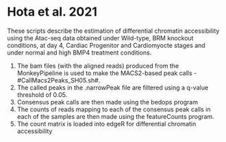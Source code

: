 # Hota et al. 2021
These scripts describe the estimation of differential chromatin accessibility using the Atac-seq data obtained under Wild-type, BRM knockout conditions, at day 4, Cardiac Progenitor and Cardiomyocte stages and under normal and high BMP4 treatment conditions.

1. The bam files (with the aligned reads) produced from the MonkeyPipeline is used to make the MACS2-based peak calls - #CallMacs2Peaks_SH05.sh#. 
2. The called peaks in the .narrowPeak file are filtered using a q-value threshold of 0.05. 
3. Consensus peak calls are then made using the bedops program
4. The counts of reads mapping to each of the consensus peak calls in each of the samples are then made using the featureCounts program.
5. The count matrix is loaded into edgeR for differential chromatin accessibility
